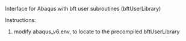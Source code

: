 Interface for Abaqus with bft user subroutines (bftUserLibrary)

Instructions:
1. modify abaqus_v6.env, to locate to the precompiled bftUserLibrary
